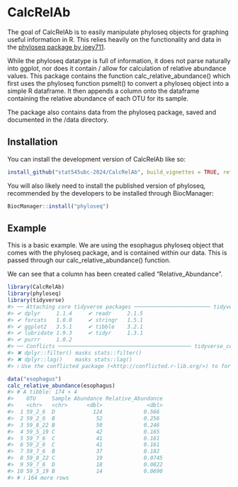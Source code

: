 
<!-- README.md is generated from README.Rmd. Please edit that file -->

# CalcRelAb

<!-- badges: start -->
<!-- badges: end -->

The goal of CalcRelAb is to easily manipulate phyloseq objects for
graphing useful information in R. This relies heavily on the
functionality and data in the [phyloseq package by
joey711](https://joey711.github.io/phyloseq/).

While the phyloseq datatype is full of information, it does not parse
naturally into ggplot, nor does it contain / allow for calculation of
relative abundance values. This package contains the function
calc_relative_abundance() which first uses the phyloseq function
psmelt() to convert a phyloseq object into a simple R dataframe. It then
appends a column onto the dataframe containing the relative abundance of
each OTU for its sample.

The package also contains data from the phyloseq package, saved and
documented in the /data directory.

## Installation

You can install the development version of CalcRelAb like so:

``` r
install_github("stat545ubc-2024/CalcRelAb", build_vignettes = TRUE, ref = "0.1.0")
```

You will also likely need to install the published version of phyloseq,
recommended by the developers to be installed through BiocManager:

``` r
BiocManager::install("phyloseq")
```

## Example

This is a basic example. We are using the esophagus phyloseq object that
comes with the phyloseq package, and is contained within our data. This
is passed through our calc_relative_abundance() function.

We can see that a column has been created called “Relative_Abundance”.

``` r
library(CalcRelAb)
library(phyloseq)
library(tidyverse)
#> ── Attaching core tidyverse packages ──────────────────────── tidyverse 2.0.0 ──
#> ✔ dplyr     1.1.4     ✔ readr     2.1.5
#> ✔ forcats   1.0.0     ✔ stringr   1.5.1
#> ✔ ggplot2   3.5.1     ✔ tibble    3.2.1
#> ✔ lubridate 1.9.3     ✔ tidyr     1.3.1
#> ✔ purrr     1.0.2     
#> ── Conflicts ────────────────────────────────────────── tidyverse_conflicts() ──
#> ✖ dplyr::filter() masks stats::filter()
#> ✖ dplyr::lag()    masks stats::lag()
#> ℹ Use the conflicted package (<http://conflicted.r-lib.org/>) to force all conflicts to become errors

data("esophagus")
calc_relative_abundance(esophagus)
#> # A tibble: 174 × 4
#>    OTU     Sample Abundance Relative_Abundance
#>    <chr>   <chr>      <dbl>              <dbl>
#>  1 59_2_6  D            124             0.566 
#>  2 59_2_6  B             52             0.256 
#>  3 59_8_22 B             50             0.246 
#>  4 59_5_19 C             42             0.165 
#>  5 59_7_6  C             41             0.161 
#>  6 59_2_6  C             41             0.161 
#>  7 59_7_6  B             37             0.182 
#>  8 59_8_22 C             19             0.0745
#>  9 59_7_6  D             18             0.0822
#> 10 59_5_19 B             14             0.0690
#> # ℹ 164 more rows
```
